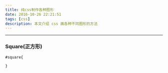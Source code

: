 ```yaml
---
title: 纯css制作各种图形
date: 2016-10-26 22:21:51
tags: [css]
description: 本文介绍 css 画各种不同图形的方法
---
```

----------------------------------------------

### Square(正方形)

	#square{
		
	}
